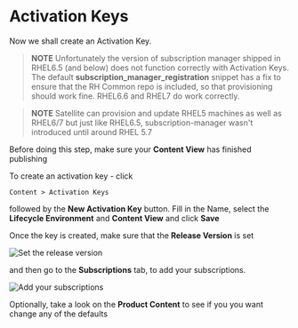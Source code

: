 # Activation Keys

Now we shall create an Activation Key.

>**NOTE** Unfortunately the version of subscription manager shipped in RHEL6.5 (and below) does not function correctly with Activation Keys. The default **subscription_manager_registration** snippet has a fix to ensure that the RH Common repo is included, so that provisioning should work fine.
RHEL6.6 and RHEL7 do work correctly.

>**NOTE** Satellite can provision and update RHEL5 machines as well as RHEL6/7 but just like RHEL6.5, subscription-manager wasn't introduced until around RHEL 5.7

Before doing this step, make sure your **Content View** has finished publishing

To create an activation key - click

```Content > Activation Keys```

followed by the **New Activation Key** button. Fill in the Name, select the **Lifecycle Environment** and **Content View** and click **Save**

Once the key is created, make sure that the **Release Version** is set

![Set the release version](../images/activation-key-rel-ver.png)

and then go to the **Subscriptions** tab, to add your subscriptions.

![Add your subscriptions](../images/activation-key-add-subs.png)

Optionally, take a look on the **Product Content** to see if you you want change any of the defaults
